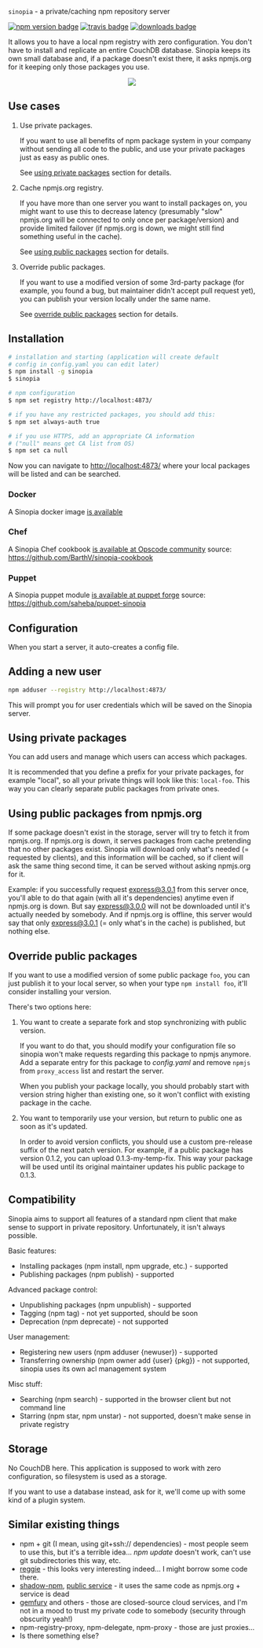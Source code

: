 `sinopia` - a private/caching npm repository server

[![npm version badge](https://img.shields.io/npm/v/sinopia.svg)](https://www.npmjs.org/package/sinopia)
[![travis badge](http://img.shields.io/travis/rlidwka/sinopia.svg)](https://travis-ci.org/rlidwka/sinopia)
[![downloads badge](http://img.shields.io/npm/dm/sinopia.svg)](https://www.npmjs.org/package/sinopia)

It allows you to have a local npm registry with zero configuration. You don't have to install and replicate an entire CouchDB database. Sinopia keeps its own small database and, if a package doesn't exist there, it asks npmjs.org for it keeping only those packages you use.

<p align="center"><img src="https://f.cloud.github.com/assets/999113/1795553/680177b2-6a1d-11e3-82e1-02193aa4e32e.png"></p>

## Use cases

1. Use private packages.

   If you want to use all benefits of npm package system in your company without sending all code to the public, and use your private packages just as easy as public ones.

   See [using private packages](#using-private-packages) section for details.

2. Cache npmjs.org registry.

   If you have more than one server you want to install packages on, you might want to use this to decrease latency
   (presumably "slow" npmjs.org will be connected to only once per package/version) and provide limited failover (if npmjs.org is down, we might still find something useful in the cache).

   See [using public packages](#using-public-packages-from-npmjsorg) section for details.

3. Override public packages.

   If you want to use a modified version of some 3rd-party package (for example, you found a bug, but maintainer didn't accept pull request yet), you can publish your version locally under the same name.

   See [override public packages](#override-public-packages) section for details.

## Installation

```bash
# installation and starting (application will create default
# config in config.yaml you can edit later)
$ npm install -g sinopia
$ sinopia

# npm configuration
$ npm set registry http://localhost:4873/

# if you have any restricted packages, you should add this:
$ npm set always-auth true

# if you use HTTPS, add an appropriate CA information
# ("null" means get CA list from OS)
$ npm set ca null
```

Now you can navigate to [http://localhost:4873/](http://localhost:4873/) where your local packages will be listed and can be searched.

### Docker

A Sinopia docker image [is available](https://registry.hub.docker.com/u/keyvanfatehi/sinopia/)

### Chef

A Sinopia Chef cookbook [is available at Opscode community](http://community.opscode.com/cookbooks/sinopia) source: https://github.com/BarthV/sinopia-cookbook

### Puppet

A Sinopia puppet module [is available at puppet forge](http://forge.puppetlabs.com/saheba/sinopia) source: https://github.com/saheba/puppet-sinopia

## Configuration

When you start a server, it auto-creates a config file.

## Adding a new user

```bash
npm adduser --registry http://localhost:4873/
```

This will prompt you for user credentials which will be saved on the Sinopia server.

## Using private packages

You can add users and manage which users can access which packages.

It is recommended that you define a prefix for your private packages, for example "local", so all your private things will look like this: `local-foo`. This way you can clearly separate public packages from private ones.

## Using public packages from npmjs.org

If some package doesn't exist in the storage, server will try to fetch it from npmjs.org. If npmjs.org is down, it serves packages from cache pretending that no other packages exist. Sinopia will download only what's needed (= requested by clients), and this information will be cached, so if client will ask the same thing second time, it can be served without asking npmjs.org for it.

Example: if you successfully request express@3.0.1 from this server once, you'll able to do that again (with all it's dependencies) anytime even if npmjs.org is down. But say express@3.0.0 will not be downloaded until it's actually needed by somebody. And if npmjs.org is offline, this server would say that only express@3.0.1 (= only what's in the cache) is published, but nothing else.

## Override public packages

If you want to use a modified version of some public package `foo`, you can just publish it to your local server, so when your type `npm install foo`, it'll consider installing your version.

There's two options here:

1. You want to create a separate fork and stop synchronizing with public version.

   If you want to do that, you should modify your configuration file so sinopia won't make requests regarding this package to npmjs anymore. Add a separate entry for this package to *config.yaml* and remove `npmjs` from `proxy_access` list and restart the server.

   When you publish your package locally, you should probably start with version string higher than existing one, so it won't conflict with existing package in the cache.

2. You want to temporarily use your version, but return to public one as soon as it's updated.

   In order to avoid version conflicts, you should use a custom pre-release suffix of the next patch version. For example, if a public package has version 0.1.2, you can upload 0.1.3-my-temp-fix. This way your package will be used until its original maintainer updates his public package to 0.1.3.

## Compatibility

Sinopia aims to support all features of a standard npm client that make sense to support in private repository. Unfortunately, it isn't always possible.

Basic features:

- Installing packages (npm install, npm upgrade, etc.) - supported
- Publishing packages (npm publish) - supported

Advanced package control:

- Unpublishing packages (npm unpublish) - supported
- Tagging (npm tag) - not yet supported, should be soon
- Deprecation (npm deprecate) - not supported

User management:

- Registering new users (npm adduser {newuser}) - supported
- Transferring ownership (npm owner add {user} {pkg}) - not supported, sinopia uses its own acl management system

Misc stuff:

- Searching (npm search) - supported in the browser client but not command line
- Starring (npm star, npm unstar) - not supported, doesn't make sense in private registry

## Storage

No CouchDB here. This application is supposed to work with zero configuration, so filesystem is used as a storage.

If you want to use a database instead, ask for it, we'll come up with some kind of a plugin system.

## Similar existing things

- npm + git (I mean, using git+ssh:// dependencies) - most people seem to use this, but it's a terrible idea... *npm update* doesn't work, can't use git subdirectories this way, etc.
- [reggie](https://github.com/mbrevoort/node-reggie) - this looks very interesting indeed... I might borrow some code there.
- [shadow-npm](https://github.com/dominictarr/shadow-npm), [public service](http://shadow-npm.net/) - it uses the same code as npmjs.org + service is dead
- [gemfury](http://www.gemfury.com/l/npm-registry) and others - those are closed-source cloud services, and I'm not in a mood to trust my private code to somebody (security through obscurity yeah!)
- npm-registry-proxy, npm-delegate, npm-proxy - those are just proxies...
- Is there something else?

